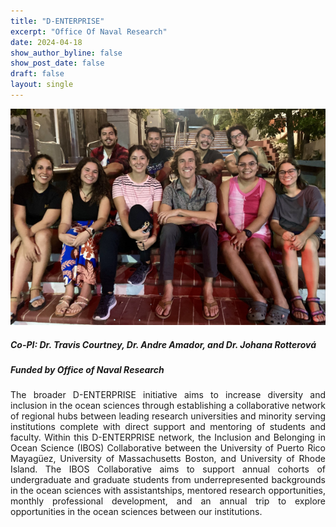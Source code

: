 ```yaml
---
title: "D-ENTERPRISE"
excerpt: "Office Of Naval Research"
date: 2024-04-18
show_author_byline: false
show_post_date: false
draft: false
layout: single
---
```


<div style="text-align: center;">
<img src="featured-hex.png" width="600"> 
</div>

<div style="text-align: justify;">

##### Co-PI: Dr. Travis Courtney, Dr. Andre Amador, and Dr. Johana Rotterová
##### Funded by Office of Naval Research

The broader D-ENTERPRISE initiative aims to increase diversity and inclusion in the ocean sciences through establishing a collaborative network of regional hubs between leading research universities and minority serving institutions complete with direct support and mentoring of students and faculty. Within this D-ENTERPRISE network, the Inclusion and Belonging in Ocean Science (IBOS) Collaborative between the University of Puerto Rico Mayagüez, University of Massachusetts Boston, and University of Rhode Island. The IBOS Collaborative aims to support annual cohorts of undergraduate and graduate students from underrepresented backgrounds in the ocean sciences with assistantships, mentored research opportunities, monthly professional development, and an annual trip to explore opportunities in the ocean sciences between our institutions.  

</div>